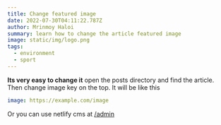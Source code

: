 ```yaml
---
title: Change featured image
date: 2022-07-30T04:11:22.787Z
author: Mrinmoy Haloi
summary: learn how to change the article featured image
image: static/img/logo.png
tags:
  - environment
  - sport
---
```

**Its very easy to change it**
open the posts directory and find the article. Then change image key on the top. It will be like this
```yml
image: https://example.com/image
```

Or you can use netlify cms at [/admin](/admin)